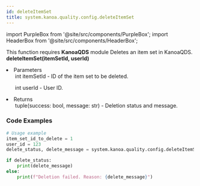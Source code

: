 ```yaml
---
id: deleteItemSet
title: system.kanoa.quality.config.deleteItemSet
---
```


import PurpleBox from '@site/src/components/PurpleBox';
import HeaderBox from '@site/src/components/HeaderBox';

<PurpleBox>This function requires <b>KanoaQDS</b> module</PurpleBox>
<HeaderBox header="Description">Deletes an item set in KanoaQDS.</HeaderBox>
<HeaderBox header="Syntax">
    <b>deleteItemSet(itemSetId, userId)</b>
    <li> Parameters <br />
        <ul>int itemSetId - ID of the item set to be deleted.</ul>
        <ul>int userId - User ID.</ul>
    </li>
    <li> Returns <br />
        <ul>tuple(success: bool, message: str) - Deletion status and message.</ul>
    </li>
</HeaderBox>

### Code Examples
```python
# Usage example
item_set_id_to_delete = 1
user_id = 123
delete_status, delete_message = system.kanoa.quality.config.deleteItemSet(itemSetId=item_set_id_to_delete, userId=user_id)

if delete_status:
    print(delete_message)
else:
    print(f"Deletion failed. Reason: {delete_message}")
